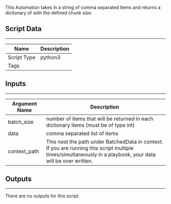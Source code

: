 This Automation takes in a string of comma separated items and returns a dictionary of with the defined chunk size. 

## Script Data

---

| **Name** | **Description** |
| --- | --- |
| Script Type | python3 |
| Tags |  |

## Inputs

---

| **Argument Name** | **Description** |
| --- | --- |
| batch_size | number of items that will be returned in each dictionary items \(must be of type int\) |
| data | comma separated list of items |
| context_path | This nest the path under BatchedData in context. If you are running this script multiple times/simultaneously in a playbook, your  data will be over written. |

## Outputs

---
There are no outputs for this script.
